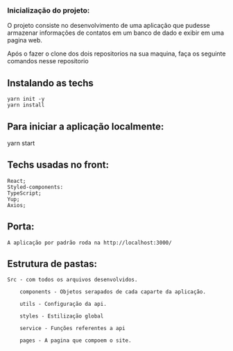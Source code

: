 ### Inicialização do projeto:

O projeto consiste no desenvolvimento de uma aplicação que pudesse armazenar informações de contatos em um banco de dado e exibir em uma pagina web.

Após o fazer o clone dos dois repositorios na sua maquina, faça os seguinte comandos nesse repositorio

## Instalando as techs
    yarn init -y
    yarn install 


    
## Para iniciar a aplicação localmente:

   yarn start


## Techs usadas no front:

    React;
    Styled-components:
    TypeScript;
    Yup;
    Axios;
 

## Porta: 
    A aplicação por padrão roda na http://localhost:3000/

## Estrutura de pastas:

    Src - com todos os arquivos desenvolvidos.
        
        components - Objetos serapados de cada caparte da aplicação. 
        
        utils - Configuração da api.
        
        styles - Estilização global

        service - Funções referentes a api

        pages - A pagina que compoem o site. 